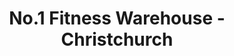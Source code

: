 ---
title: "No.1 Fitness Warehouse - Christchurch"
url: /christchurch/no-1-fitness-warehouse-christchurch/
shop: mall
---